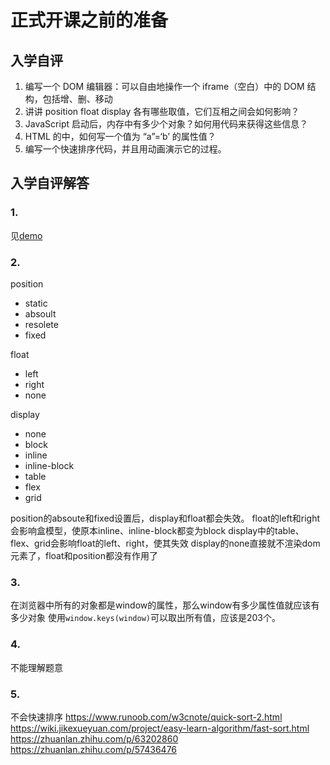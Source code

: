 # 正式开课之前的准备

## 入学自评
1. 编写一个 DOM 编辑器：可以自由地操作一个 iframe（空白）中的 DOM 结构，包括增、删、移动
2. 讲讲 position float display 各有哪些取值，它们互相之间会如何影响？
3. JavaScript 启动后，内存中有多少个对象？如何用代码来获得这些信息？
4. HTML 的中，如何写一个值为 “a”=‘b’ 的属性值？
5. 编写一个快速排序代码，并且用动画演示它的过程。

## 入学自评解答
### 1.
见[demo](./dom-edit/index.html)

### 2.
position
- static
- absoult
- resolete
- fixed

float
- left
- right
- none

display
- none
- block
- inline
- inline-block
- table
- flex
- grid

position的absoute和fixed设置后，display和float都会失效。
float的left和right会影响盒模型，使原本inline、inline-block都变为block
display中的table、flex、grid会影响float的left、right，使其失效
display的none直接就不渲染dom元素了，float和position都没有作用了

### 3.
在浏览器中所有的对象都是window的属性，那么window有多少属性值就应该有多少对象
使用`window.keys(window)`可以取出所有值，应该是203个。

### 4.
不能理解题意

### 5.
不会快速排序
https://www.runoob.com/w3cnote/quick-sort-2.html
https://wiki.jikexueyuan.com/project/easy-learn-algorithm/fast-sort.html
https://zhuanlan.zhihu.com/p/63202860
https://zhuanlan.zhihu.com/p/57436476


